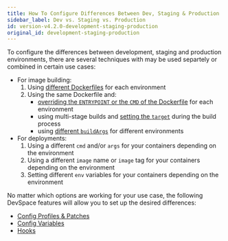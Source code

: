 ```yaml
---
title: How To Configure Differences Between Dev, Staging & Production
sidebar_label: Dev vs. Staging vs. Production
id: version-v4.2.0-development-staging-production
original_id: development-staging-production
---
```


To configure the differences between development, staging and production environments, there are several techniques with may be used separtely or combined in certain use cases:
- For image building:
    1. Using [different Dockerfiles](../../cli/image-building/configuration/overview-specification#images-dockerfile) for each environment
    2. Using the same Dockerfile and:
       - [overriding the `ENTRYPOINT` or the `CMD` of the Dockerfile](../../cli/image-building/configuration/overview-specification#overriding-entrypoint-amp-cmd) for each environment
       - using multi-stage builds and [setting the `target`](../../cli/image-building/configuration/build-options#target) during the build process
       - using [different `buildArgs`](../../cli/image-building/configuration/build-options#buildargs) for different environments
- For deployments:
    1. Using a different `cmd` and/or `args` for your containers depending on the environment
    2. Using a different `image` name or `image` tag for your containers depending on the environment
    3. Setting different `env` variables for your containers depending on the environment

No matter which options are working for your use case, the following DevSpace features will allow you to set up the desired differences:
- [Config Profiles &amp; Patches](../../cli/configuration/profiles-patches)
- [Config Variables](../../cli/configuration/variables)
- [Hooks](../../cli/configuration/hooks)
